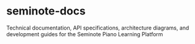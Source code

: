 # seminote-docs
Technical documentation, API specifications, architecture diagrams, and development guides for the Seminote Piano Learning Platform
